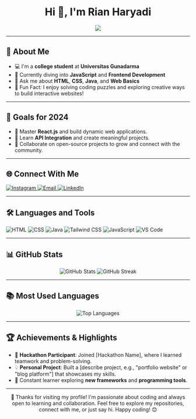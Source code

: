 # <h1 align="center">Hi 👋, I'm Rian Haryadi</h1>
<p align="center">
  <img src="https://readme-typing-svg.demolab.com?font=Fira+Code&size=22&pause=1000&color=F75C7E&center=true&width=435&lines=Welcome+to+My+GitHub+Profile;Newbie+Exploring+Programming;Frontend+Development+Enthusiast;Enjoy+Your+Visit!">
</p>

---

## 🚀 About Me
- 💻 I'm a **college student** at **Universitas Gunadarma**  
- 🌱 Currently diving into **JavaScript** and **Frontend Development**  
- 💬 Ask me about **HTML**, **CSS**, **Java**, and **Web Basics**  
- 🌟 Fun Fact: I enjoy solving coding puzzles and exploring creative ways to build interactive websites!

---

## 🎯 Goals for 2024
- 🚀 Master **React.js** and build dynamic web applications.  
- 🔗 Learn **API Integration** and create meaningful projects.  
- 📂 Collaborate on open-source projects to grow and connect with the community.

---

## 🌐 Connect With Me
<p align="left">
  <a href="https://instagram.com/rianhrydi" target="_blank">
    <img src="https://img.shields.io/badge/Instagram-E4405F?style=for-the-badge&logo=instagram&logoColor=white" alt="Instagram">
  </a>
  <a href="mailto:rianharyadi@example.com" target="_blank">
    <img src="https://img.shields.io/badge/Email-D14836?style=for-the-badge&logo=gmail&logoColor=white" alt="Email">
  </a>
  <a href="https://www.linkedin.com/in/rianharyadi" target="_blank">
    <img src="https://img.shields.io/badge/LinkedIn-0077B5?style=for-the-badge&logo=linkedin&logoColor=white" alt="LinkedIn">
  </a>
</p>

---

## 🛠️ Languages and Tools
<p align="left">
  <img src="https://img.shields.io/badge/HTML-E34F26?style=for-the-badge&logo=html5&logoColor=white" alt="HTML">
  <img src="https://img.shields.io/badge/CSS-1572B6?style=for-the-badge&logo=css3&logoColor=white" alt="CSS">
  <img src="https://img.shields.io/badge/Java-007396?style=for-the-badge&logo=java&logoColor=white" alt="Java">
  <img src="https://img.shields.io/badge/Tailwind_CSS-06B6D4?style=for-the-badge&logo=tailwind-css&logoColor=white" alt="Tailwind CSS">
  <img src="https://img.shields.io/badge/JavaScript-F7DF1E?style=for-the-badge&logo=javascript&logoColor=black" alt="JavaScript">
  <img src="https://img.shields.io/badge/VS_Code-007ACC?style=for-the-badge&logo=visual-studio-code&logoColor=white" alt="VS Code">
</p>

---

## 📊 GitHub Stats
<p align="center">
  <img src="https://github-readme-stats.vercel.app/api?username=RianHaryadi&show_icons=true&theme=radical" alt="GitHub Stats">
  <img src="https://github-readme-streak-stats.herokuapp.com?user=RianHaryadi&theme=radical" alt="GitHub Streak">
</p>

---

## 📚 Most Used Languages
<p align="center">
  <img src="https://github-readme-stats.vercel.app/api/top-langs/?username=RianHaryadi&layout=compact&theme=radical" alt="Top Languages">
</p>

---

## 🏆 Achievements & Highlights
- 🏅 **Hackathon Participant**: Joined [Hackathon Name], where I learned teamwork and problem-solving.  
- 💡 **Personal Project**: Built a [describe project, e.g., "portfolio website" or "blog platform"] that showcases my skills.  
- 📘 Constant learner exploring **new frameworks** and **programming tools**.

---

<p align="center">
  🚀 Thanks for visiting my profile! I'm passionate about coding and always open to learning and collaboration. Feel free to explore my repositories, connect with me, or just say hi. Happy coding! 😊
</p>
